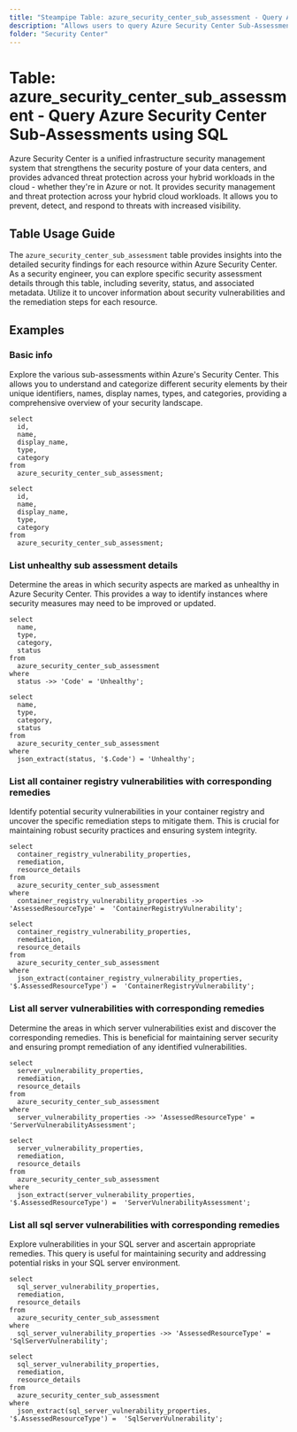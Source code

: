 ```yaml
---
title: "Steampipe Table: azure_security_center_sub_assessment - Query Azure Security Center Sub-Assessments using SQL"
description: "Allows users to query Azure Security Center Sub-Assessments, providing detailed security findings for each resource."
folder: "Security Center"
---
```


# Table: azure_security_center_sub_assessment - Query Azure Security Center Sub-Assessments using SQL

Azure Security Center is a unified infrastructure security management system that strengthens the security posture of your data centers, and provides advanced threat protection across your hybrid workloads in the cloud - whether they're in Azure or not. It provides security management and threat protection across your hybrid cloud workloads. It allows you to prevent, detect, and respond to threats with increased visibility.

## Table Usage Guide

The `azure_security_center_sub_assessment` table provides insights into the detailed security findings for each resource within Azure Security Center. As a security engineer, you can explore specific security assessment details through this table, including severity, status, and associated metadata. Utilize it to uncover information about security vulnerabilities and the remediation steps for each resource.

## Examples

### Basic info
Explore the various sub-assessments within Azure's Security Center. This allows you to understand and categorize different security elements by their unique identifiers, names, display names, types, and categories, providing a comprehensive overview of your security landscape.

```sql+postgres
select
  id,
  name,
  display_name,
  type,
  category
from
  azure_security_center_sub_assessment;
```

```sql+sqlite
select
  id,
  name,
  display_name,
  type,
  category
from
  azure_security_center_sub_assessment;
```

### List unhealthy sub assessment details
Determine the areas in which security aspects are marked as unhealthy in Azure Security Center. This provides a way to identify instances where security measures may need to be improved or updated.

```sql+postgres
select
  name,
  type,
  category,
  status
from
  azure_security_center_sub_assessment
where
  status ->> 'Code' = 'Unhealthy';
```

```sql+sqlite
select
  name,
  type,
  category,
  status
from
  azure_security_center_sub_assessment
where
  json_extract(status, '$.Code') = 'Unhealthy';
```

### List all container registry vulnerabilities with corresponding remedies
Identify potential security vulnerabilities in your container registry and uncover the specific remediation steps to mitigate them. This is crucial for maintaining robust security practices and ensuring system integrity.

```sql+postgres
select
  container_registry_vulnerability_properties,
  remediation,
  resource_details
from
  azure_security_center_sub_assessment
where
  container_registry_vulnerability_properties ->> 'AssessedResourceType' =  'ContainerRegistryVulnerability';
```

```sql+sqlite
select
  container_registry_vulnerability_properties,
  remediation,
  resource_details
from
  azure_security_center_sub_assessment
where
  json_extract(container_registry_vulnerability_properties, '$.AssessedResourceType') =  'ContainerRegistryVulnerability';
```

### List all server vulnerabilities with corresponding remedies
Determine the areas in which server vulnerabilities exist and discover the corresponding remedies. This is beneficial for maintaining server security and ensuring prompt remediation of any identified vulnerabilities.

```sql+postgres
select
  server_vulnerability_properties,
  remediation,
  resource_details
from
  azure_security_center_sub_assessment
where
  server_vulnerability_properties ->> 'AssessedResourceType' =  'ServerVulnerabilityAssessment';
```

```sql+sqlite
select
  server_vulnerability_properties,
  remediation,
  resource_details
from
  azure_security_center_sub_assessment
where
  json_extract(server_vulnerability_properties, '$.AssessedResourceType') =  'ServerVulnerabilityAssessment';
```

### List all sql server vulnerabilities with corresponding remedies
Explore vulnerabilities in your SQL server and ascertain appropriate remedies. This query is useful for maintaining security and addressing potential risks in your SQL server environment.

```sql+postgres
select
  sql_server_vulnerability_properties,
  remediation,
  resource_details
from
  azure_security_center_sub_assessment
where
  sql_server_vulnerability_properties ->> 'AssessedResourceType' =  'SqlServerVulnerability';
```

```sql+sqlite
select
  sql_server_vulnerability_properties,
  remediation,
  resource_details
from
  azure_security_center_sub_assessment
where
  json_extract(sql_server_vulnerability_properties, '$.AssessedResourceType') =  'SqlServerVulnerability';
```